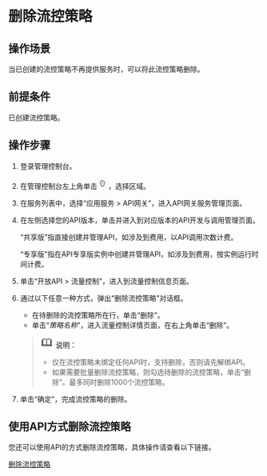 # 删除流控策略<a name="apig-zh-ug-180307032"></a>

## 操作场景<a name="section1731012541118"></a>

当已创建的流控策略不再提供服务时，可以将此流控策略删除。

## 前提条件<a name="section83110548119"></a>

已创建流控策略。

## 操作步骤<a name="section8731554122615"></a>

1.  登录管理控制台。
2.  在管理控制台左上角单击![](figures/icon-region.png)，选择区域。
3.  在服务列表中，选择“应用服务 \> API网关”，进入API网关服务管理页面。
4.  在左侧选择您的API版本，单击并进入到对应版本的API开发与调用管理页面。

    “共享版”指直接创建并管理API，如涉及到费用，以API调用次数计费。

    “专享版”指在API专享版实例中创建并管理API，如涉及到费用，按实例运行时间计费。

5.  单击“开放API \> 流量控制”，进入到流量控制信息页面。
6.  通过以下任意一种方式，弹出“删除流控策略”对话框。

    -   在待删除的流控策略所在行，单击“删除”。
    -   单击“_策略名称_”，进入流量控制详情页面，在右上角单击“删除”。

    >![](public_sys-resources/icon-note.gif) **说明：**   
    >-   仅在流控策略未绑定任何API时，支持删除，否则请先解绑API。  
    >-   如果需要批量删除流控策略，则勾选待删除的流控策略，单击“删除”。最多同时删除1000个流控策略。  

7.  单击“确定”，完成流控策略的删除。

## 使用API方式删除流控策略<a name="zh-cn_topic_0080101678_section7546754133419"></a>

您还可以使用API的方式删除流控策略，具体操作请查看以下链接。

[删除流控策略](https://support.huaweicloud.com/api-apig/apig-zh-api-180713066.html)

